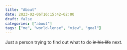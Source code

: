 ```yaml
---
title: "About"
date: 2023-02-06T16:15:42+02:00
draft: false
categories: ["about"]
tags: ["me", "world-lense", "view", "goal"]
---
```


Just a person trying to find out what to do ~~in his life~~ next.
